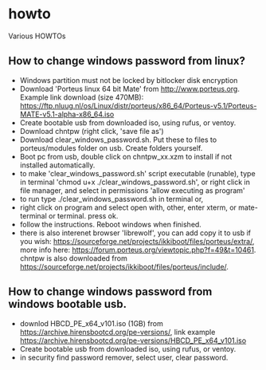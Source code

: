 # howto
Various HOWTOs

## How to change windows password from linux?
- Windows partition must not be locked by bitlocker disk encryption
- Download 'Porteus linux 64 bit Mate' from http://www.porteus.org. Example link download (size 470MB): https://ftp.nluug.nl/os/Linux/distr/porteus/x86_64/Porteus-v5.1/Porteus-MATE-v5.1-alpha-x86_64.iso
- Create bootable usb from downloaded iso, using rufus, or ventoy.
- Download chntpw (right click, 'save file as')
- Download clear_windows_password.sh. Put these to files to porteus/modules folder on usb. Create folders yourself.
- Boot pc from usb, double click on chntpw_xx.xzm to install if not installed automatically.
- to make 'clear_windows_password.sh' script executable (runable), type in terminal 'chmod u+x ./clear_windows_password.sh', or right click in file manager, and select in permissions 'allow executing as program'
- to run type ./clear_windows_password.sh in terminal or,
- right click on program and select open with, other, enter xterm, or mate-terminal or terminal. press ok.
- follow the instructions. Reboot windows when finished.
- there is also interenet browser 'librewolf', you can add copy it to usb if you wish: https://sourceforge.net/projects/ikkiboot/files/porteus/extra/, more info here: https://forum.porteus.org/viewtopic.php?f=49&t=10461. chntpw is also downloaded from https://sourceforge.net/projects/ikkiboot/files/porteus/include/.

## How to change windows password from windows bootable usb.
- downlod HBCD_PE_x64_v101.iso (1GB) from https://archive.hirensbootcd.org/pe-versions/, link example https://archive.hirensbootcd.org/pe-versions/HBCD_PE_x64_v101.iso
- Create bootable usb from downloaded iso, using rufus, or ventoy.
- in security find password remover, select user, clear password.

